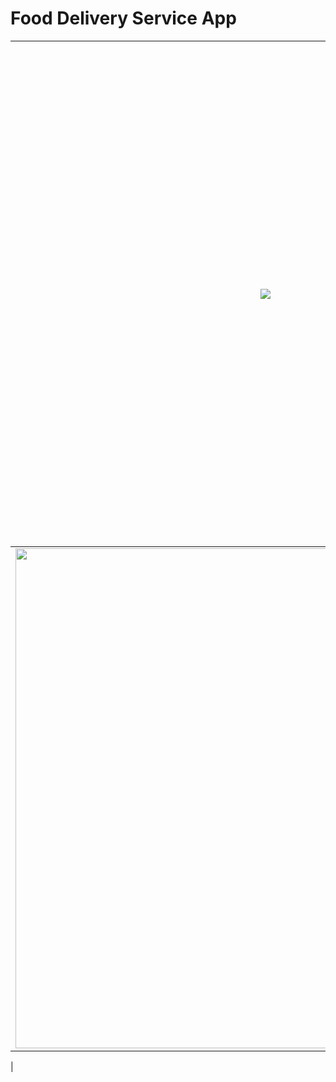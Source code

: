 # Food Delivery Service App

| <img src="https://github.com/EforestHD/SwiftUI-Food-Order-App/blob/master/Screenshots/gif2.gif"> | <img src="https://github.com/EforestHD/SwiftUI-Food-Order-App/blob/master/Screenshots/Restaurant.PNG" width="800" /> | <img src="https://github.com/EforestHD/SwiftUI-Food-Order-App/blob/master/Screenshots/gif1.gif" width="800" /> |
| -------- | -------- | -------- | 
| <img src="https://github.com/EforestHD/SwiftUI-Food-Order-App/blob/master/Screenshots/gif3.gif" width="800"/> |
|

